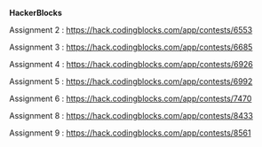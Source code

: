 **HackerBlocks** 
        
Assignment 2 : https://hack.codingblocks.com/app/contests/6553 <br>
    
Assignment 3 : https://hack.codingblocks.com/app/contests/6685 <br>
    
Assignment 4 : https://hack.codingblocks.com/app/contests/6926 <br>

Assignment 5 : https://hack.codingblocks.com/app/contests/6992 <br>

Assignment 6 : https://hack.codingblocks.com/app/contests/7470 <br>

Assignment 8 : https://hack.codingblocks.com/app/contests/8433 <br>

Assignment 9 : https://hack.codingblocks.com/app/contests/8561
